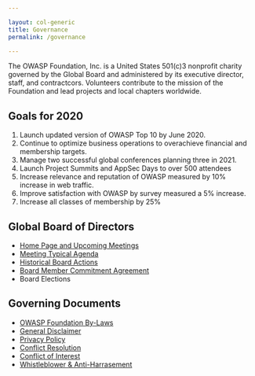 ```yaml
---

layout: col-generic
title: Governance
permalink: /governance

---
```


The OWASP Foundation, Inc. is a United States 501(c)3 nonprofit charity governed by the Global Board and administered by its executive director, staff, and contractcors. Volunteers contribute to the mission of the Foundation and lead projects and local chapters worldwide.

## Goals for 2020
1. Launch updated version of OWASP Top 10 by June 2020.
1. Continue to optimize business operations to overachieve financial and membership targets.
1. Manage two successful global conferences planning three in 2021.
1. Launch Project Summits and AppSec Days to over 500 attendees
1. Increase relevance and reputation of OWASP measured by 10% increase in web traffic.
1. Improve satisfaction with OWASP by survey measured a 5% increase.
1. Increase all classes of membership by 25%

## Global Board of Directors
- [Home Page and Upcoming Meetings](/www-board)
- [Meeting Typical Agenda](/www-board/typical_agenda)
- [Historical Board Actions](/www-board/#div-voting)
- [Board Member Commitment Agreement](/www-policy/legal/directors-committment-agreement)
- Board Elections

## Governing Documents
- [OWASP Foundation By-Laws](/assets/legal/bylaws.md)
- [General Disclaimer](/www-policy/operational/general-disclaimer)
- [Privacy Policy](/www-policy/operational/privacy)
- [Conflict Resolution](/www-policy/operational/conflict-resolution)
- [Conflict of Interest](/www-policy/operational/conflict-of-interest)
- [Whistleblower & Anti-Harrasement]()



